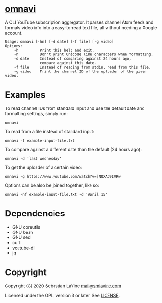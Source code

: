 # [omnavi](https://sr.ht/~smlavine/omnavi)

A CLI YouTube subscription aggregator. It parses channel Atom feeds and
formats video info into a easy-to-read text file, all without needing a
Google account.

```
Usage: omnavi [-hn] [-d date] [-f file] [-g video]
Options:
	-h          Print this help and exit.
	-n          Don't print Unicode line characters when formatting.
	-d date     Instead of comparing against 24 hours ago,
	            compare against this date.
	-f file     Instead of reading from stdin, read from this file.
	-g video    Print the channel ID of the uploader of the given video.
```

# Examples

To read channel IDs from standard input and use the default date and formatting
settings, simply run:

```
omnavi
```

To read from a file instead of standard input:

```
omnavi -f example-input-file.txt
```

To compare against a different date than the default (24 hours ago):

```
omnavi -d 'last wednesday'
```

To get the uploader of a certain video:

```
omnavi -g https://www.youtube.com/watch?v=jNQXAC9IVRw
```

Options can be also be joined together, like so:

```
omnavi -nf example-input-file.txt -d 'April 15'
```

# Dependencies

* GNU coreutils
* GNU bash
* GNU sed
* curl
* youtube-dl
* jq

# Copyright

Copyright (C) 2020 Sebastian LaVine <mail@smlavine.com>

Licensed under the GPL, version 3 or later. See [LICENSE][license].

[license]: https://git.sr.ht/~smlavine/omnavi/tree/master/item/LICENSE
